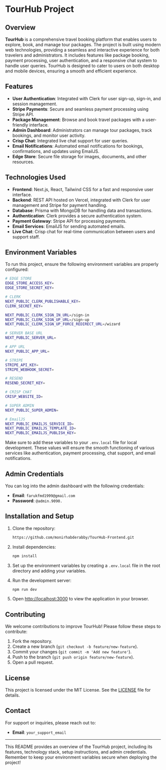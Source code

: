 # TourHub Project

## Overview

**TourHub** is a comprehensive travel booking platform that enables users to explore, book, and manage tour packages. The project is built using modern web technologies, providing a seamless and interactive experience for both travelers and administrators. It includes features like package booking, payment processing, user authentication, and a responsive chat system to handle user queries. TourHub is designed to cater to users on both desktop and mobile devices, ensuring a smooth and efficient experience.

## Features

- **User Authentication**: Integrated with Clerk for user sign-up, sign-in, and session management.
- **Stripe Payments**: Secure and seamless payment processing using Stripe API.
- **Package Management**: Browse and book travel packages with a user-friendly interface.
- **Admin Dashboard**: Administrators can manage tour packages, track bookings, and monitor user activity.
- **Crisp Chat**: Integrated live chat support for user queries.
- **Email Notifications**: Automated email notifications for bookings, confirmations, and updates using EmailJS.
- **Edge Store**: Secure file storage for images, documents, and other resources.

## Technologies Used

- **Frontend**: Next.js, React, Tailwind CSS for a fast and responsive user interface.
- **Backend**: REST API hosted on Vercel, integrated with Clerk for user management and Stripe for payment handling.
- **Database**: Prisma with MongoDB for handling data and transactions.
- **Authentication**: Clerk provides a secure authentication system.
- **Payment Gateway**: Stripe API for processing payments.
- **Email Services**: EmailJS for sending automated emails.
- **Live Chat**: Crisp chat for real-time communication between users and support staff.

## Environment Variables

To run this project, ensure the following environment variables are properly configured:

```bash
# EDGE STORE
EDGE_STORE_ACCESS_KEY=
EDGE_STORE_SECRET_KEY=

# CLERK
NEXT_PUBLIC_CLERK_PUBLISHABLE_KEY=
CLERK_SECRET_KEY=

NEXT_PUBLIC_CLERK_SIGN_IN_URL=/sign-in
NEXT_PUBLIC_CLERK_SIGN_UP_URL=/sign-up
NEXT_PUBLIC_CLERK_SIGN_UP_FORCE_REDIRECT_URL=/wizard

# SERVER BASE URL
NEXT_PUBLIC_SERVER_URL=

# APP URL
NEXT_PUBLIC_APP_URL=

# STRIPE
STRIPE_API_KEY=
STRIPE_WEBHOOK_SECRET=

# RESEND
RESEND_SECRET_KEY=

# CRISP CHAT
CRISP_WEBSITE_ID=

# SUPER ADMIN
NEXT_PUBLIC_SUPER_ADMIN=

# EmailJS
NEXT_PUBLIC_EMAILJS_SERVICE_ID=
NEXT_PUBLIC_EMAILJS_TEMPLATE_ID=
NEXT_PUBLIC_EMAILJS_PUBLISH_KEY=
```

Make sure to add these variables to your `.env.local` file for local development. These values will ensure the smooth functioning of various services like authentication, payment processing, chat support, and email notifications.

## Admin Credentials

You can log into the admin dashboard with the following credentials:
- **Email**: `farukfmd1999@gmail.com`
- **Password**: `@admin.9090.`

## Installation and Setup

1. Clone the repository:
   ```bash
   https://github.com/monirhabderabby/TourHub-Frontend.git
   ```

2. Install dependencies:
   ```bash
   npm install
   ```

3. Set up the environment variables by creating a `.env.local` file in the root directory and adding your variables.

4. Run the development server:
   ```bash
   npm run dev
   ```

5. Open [http://localhost:3000](http://localhost:3000) to view the application in your browser.

## Contributing

We welcome contributions to improve TourHub! Please follow these steps to contribute:

1. Fork the repository.
2. Create a new branch (`git checkout -b feature/new-feature`).
3. Commit your changes (`git commit -m 'Add new feature'`).
4. Push to the branch (`git push origin feature/new-feature`).
5. Open a pull request.

## License

This project is licensed under the MIT License. See the [LICENSE](LICENSE) file for details. 

## Contact

For support or inquiries, please reach out to:
- **Email**: `your_support_email`

---

This README provides an overview of the TourHub project, including its features, technology stack, setup instructions, and admin credentials. Remember to keep your environment variables secure when deploying the project!
